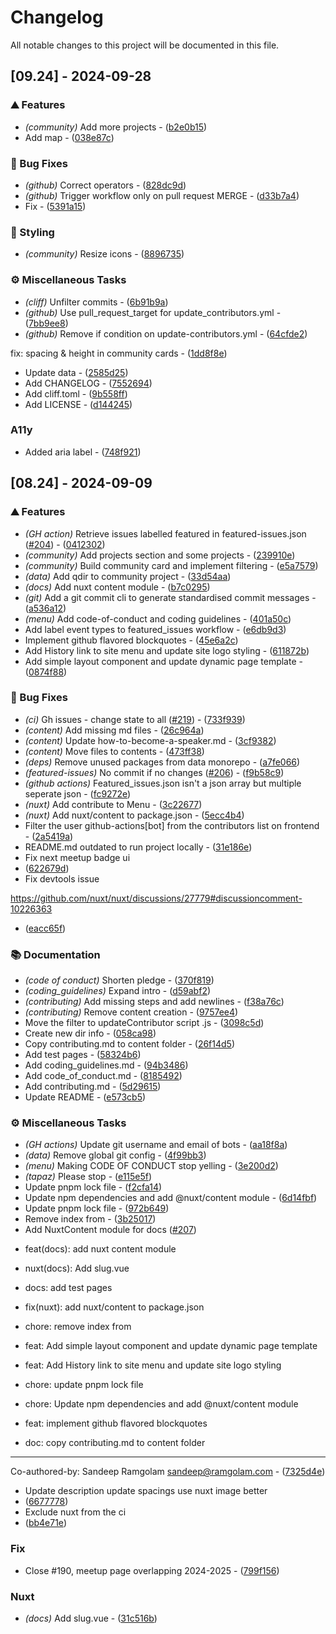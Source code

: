 # Changelog

All notable changes to this project will be documented in this file.

## [09.24] - 2024-09-28

### ⛰️  Features

- *(community)* Add more projects - ([b2e0b15](https://github.com/frontendmu/frontend.mu/commit/b2e0b15e78d673ef5002a5d75a169ff48e2f27a7))
- Add map - ([038e87c](https://github.com/frontendmu/frontend.mu/commit/038e87c894c3cda880e9c4233c7f24ec0c700a5e))

### 🐛 Bug Fixes

- *(github)* Correct  operators - ([828dc9d](https://github.com/frontendmu/frontend.mu/commit/828dc9d093f670b759a0ea613f338cfaa24f3f7e))
- *(github)* Trigger workflow only on pull request MERGE - ([d33b7a4](https://github.com/frontendmu/frontend.mu/commit/d33b7a4dc02e6f162d6fbae81c2bc058f2cb9389))
- Fix - ([5391a15](https://github.com/frontendmu/frontend.mu/commit/5391a15a077c2b586678837244ead9a3547b83a3))

### 🎨 Styling

- *(community)* Resize icons - ([8896735](https://github.com/frontendmu/frontend.mu/commit/88967357cb52ca22e3ac2a3e453ff0672a89b3a0))

### ⚙️ Miscellaneous Tasks

- *(cliff)* Unfilter commits - ([6b91b9a](https://github.com/frontendmu/frontend.mu/commit/6b91b9aae134d75100920a9f12e21576772def49))
- *(github)* Use pull_request_target for update_contributors.yml - ([7bb9ee8](https://github.com/frontendmu/frontend.mu/commit/7bb9ee853315b6184649c1ce1fa8a049c7477b3d))
- *(github)* Remove if condition on update-contributors.yml - ([64cfde2](https://github.com/frontendmu/frontend.mu/commit/64cfde2f334aecbea47f8eaf38f114969bd521d1))

fix: spacing & height in community cards - ([1dd8f8e](https://github.com/frontendmu/frontend.mu/commit/1dd8f8e9eac3c7d86d475408bcae3b63b220ac81))
- Update data - ([2585d25](https://github.com/frontendmu/frontend.mu/commit/2585d2545414991302b066de2593c719812298fe))
- Add CHANGELOG - ([7552694](https://github.com/frontendmu/frontend.mu/commit/75526940f8c3900936e5bc67d821d0e3823ee693))
- Add cliff.toml - ([9b558ff](https://github.com/frontendmu/frontend.mu/commit/9b558ffde87cdab402519f99a6ba4104bc8d434e))
- Add LICENSE - ([d144245](https://github.com/frontendmu/frontend.mu/commit/d14424564659558bdf0221479ba54de914685446))

### A11y

- Added aria label - ([748f921](https://github.com/frontendmu/frontend.mu/commit/748f921fc0e97f735b54c141cc48edafc199536a))

## [08.24] - 2024-09-09

### ⛰️  Features

- *(GH action)* Retrieve issues labelled featured in featured-issues.json ([#204](https://github.com/frontendmu/frontend.mu/issues/204)) - ([0412302](https://github.com/frontendmu/frontend.mu/commit/04123027457dd27fb7c05a98e9af487e30dccc87))
- *(community)* Add projects section and some projects - ([239910e](https://github.com/frontendmu/frontend.mu/commit/239910e713f441518735161ebf3e4a4081d8198d))
- *(community)* Build community card and implement filtering - ([e5a7579](https://github.com/frontendmu/frontend.mu/commit/e5a75795801a7bf63c98341a709bc12375abc276))
- *(data)* Add qdir to community project - ([33d54aa](https://github.com/frontendmu/frontend.mu/commit/33d54aaab39d87216f233e0d3330a3a04ec54a79))
- *(docs)* Add nuxt content module - ([b7c0295](https://github.com/frontendmu/frontend.mu/commit/b7c029562754569068ec8e4754e1a00d0620a003))
- *(git)* Add a git commit cli to generate standardised commit messages - ([a536a12](https://github.com/frontendmu/frontend.mu/commit/a536a1250a3de9d60b965c76f90415c52759243e))
- *(menu)* Add code-of-conduct and coding guidelines - ([401a50c](https://github.com/frontendmu/frontend.mu/commit/401a50ce2044359aad88d34a0aa2dd64f5b03230))
- Add label event types to featured_issues workflow - ([e6db9d3](https://github.com/frontendmu/frontend.mu/commit/e6db9d32394ac637183468876a9fd7bf3b85ba9e))
- Implement github flavored blockquotes - ([45e6a2c](https://github.com/frontendmu/frontend.mu/commit/45e6a2c524dba6a4c01b58078404cc7c68c62e66))
- Add History link to site menu and update site logo styling - ([611872b](https://github.com/frontendmu/frontend.mu/commit/611872bb161519abc5866703355d8e5409d56859))
- Add simple layout component and update dynamic page template - ([0874f88](https://github.com/frontendmu/frontend.mu/commit/0874f888b90f03c1dff9eafdd7af7e6c25ed5f4c))

### 🐛 Bug Fixes

- *(ci)* Gh issues - change state to all ([#219](https://github.com/frontendmu/frontend.mu/issues/219)) - ([733f939](https://github.com/frontendmu/frontend.mu/commit/733f939ad59314b7d4bbc7d18438cce5fec91879))
- *(content)* Add missing md files - ([26c964a](https://github.com/frontendmu/frontend.mu/commit/26c964ad2201bc0aeacaaaa91cbfee56d152e9e0))
- *(content)* Update  how-to-become-a-speaker.md - ([3cf9382](https://github.com/frontendmu/frontend.mu/commit/3cf9382e5f618c2da128e90bafb153674c1c4902))
- *(content)* Move files to contents - ([473ff38](https://github.com/frontendmu/frontend.mu/commit/473ff38024bad66239353a2e6144e2712c505a32))
- *(deps)* Remove unused packages from data monorepo - ([a7fe066](https://github.com/frontendmu/frontend.mu/commit/a7fe0664d1f8794a31395297abe1aff62683e914))
- *(featured-issues)* No commit if no changes ([#206](https://github.com/frontendmu/frontend.mu/issues/206)) - ([f9b58c9](https://github.com/frontendmu/frontend.mu/commit/f9b58c90ed870bb7f20d943813b24a1753bf3095))
- *(github actions)* Featured_issues.json isn't a json array but multiple seperate json - ([fc9272e](https://github.com/frontendmu/frontend.mu/commit/fc9272e74a2a44a493f1f83ff7a1f1d267520a25))
- *(nuxt)* Add contribute to Menu - ([3c22677](https://github.com/frontendmu/frontend.mu/commit/3c226770ec7e4784199d918b805fa44be6fc6cac))
- *(nuxt)* Add nuxt/content to package.json - ([5ecc4b4](https://github.com/frontendmu/frontend.mu/commit/5ecc4b43fc620abf5c8b89282b68c55e77b20714))
- Filter the user github-actions[bot] from the contributors list on frontend - ([2a5419a](https://github.com/frontendmu/frontend.mu/commit/2a5419a81cef4e9ccfd94919c625a6787790024b))
- README.md outdated to run project locally - ([31e186e](https://github.com/frontendmu/frontend.mu/commit/31e186e717c2ce9c2d51e0d3ff8f83b655503455))
- Fix next meetup badge ui
 - ([622679d](https://github.com/frontendmu/frontend.mu/commit/622679d572dac313ce41c2fa0148e744a782976e))
- Fix devtools issue

https://github.com/nuxt/nuxt/discussions/27779#discussioncomment-10226363
 - ([eacc65f](https://github.com/frontendmu/frontend.mu/commit/eacc65f2d953ac19990d692df4082e397931a52b))

### 📚 Documentation

- *(code of conduct)* Shorten pledge - ([370f819](https://github.com/frontendmu/frontend.mu/commit/370f819a15818f86a76d7f47090047d89272e7b7))
- *(coding_guidelines)* Expand intro - ([d59abf2](https://github.com/frontendmu/frontend.mu/commit/d59abf25d60c023407ba1de123f45f400c646e4d))
- *(contributing)* Add missing steps and add newlines - ([f38a76c](https://github.com/frontendmu/frontend.mu/commit/f38a76c61a4cb5629e47dcd606d8eec72e76bfdc))
- *(contributing)* Remove content creation - ([9757ee4](https://github.com/frontendmu/frontend.mu/commit/9757ee4b3185cb9db456340919016cbd5b773ce5))
- Move the filter to updateContributor script .js - ([3098c5d](https://github.com/frontendmu/frontend.mu/commit/3098c5d27c5edf4c4ca11758197c714f8c481ca4))
- Create new dir info - ([058ca98](https://github.com/frontendmu/frontend.mu/commit/058ca98b50e6b6d085da854af68c67122d7189b7))
- Copy contributing.md to content folder - ([26f14d5](https://github.com/frontendmu/frontend.mu/commit/26f14d5ebb9003142cd65eb8192b8cae54482d7f))
- Add test pages - ([58324b6](https://github.com/frontendmu/frontend.mu/commit/58324b620b60797a09bc6ebf74f042ca78fc162e))
- Add coding_guidelines.md - ([94b3486](https://github.com/frontendmu/frontend.mu/commit/94b3486e93131616b85e6cf4af7d1fe28aa7c0be))
- Add code_of_conduct.md - ([8185492](https://github.com/frontendmu/frontend.mu/commit/81854927e3bc15842379835f19b4afb63000bebe))
- Add contributing.md - ([5d29615](https://github.com/frontendmu/frontend.mu/commit/5d2961560cbc7b5d9e836faca1ca34dab82b7983))
- Update README - ([e573cb5](https://github.com/frontendmu/frontend.mu/commit/e573cb586b7e2c0d2282fb6258f34bb9671043b1))

### ⚙️ Miscellaneous Tasks

- *(GH actions)* Update git username and email of bots - ([aa18f8a](https://github.com/frontendmu/frontend.mu/commit/aa18f8ab3e7c5841f4d074cc0980260967b6b0e4))
- *(data)* Remove global git config - ([4f99bb3](https://github.com/frontendmu/frontend.mu/commit/4f99bb34a09e2eb62907310c1f4f0933cba855bb))
- *(menu)* Making CODE OF CONDUCT stop yelling - ([3e200d2](https://github.com/frontendmu/frontend.mu/commit/3e200d23bacedc7e056bae5651cc8638a7324098))
- *(tapaz)* Please stop - ([e115e5f](https://github.com/frontendmu/frontend.mu/commit/e115e5f83a3f93fb61548d3ba647790e9dcd79ae))
- Update pnpm lock file - ([f2cfa14](https://github.com/frontendmu/frontend.mu/commit/f2cfa1445b2afcb5c75b04bf2ea95aeba7bc9762))
- Update npm dependencies and add @nuxt/content module - ([6d14fbf](https://github.com/frontendmu/frontend.mu/commit/6d14fbf7c20980d695b791fa01d8e13926464f93))
- Update pnpm lock file - ([972b649](https://github.com/frontendmu/frontend.mu/commit/972b649b515e38920317e8e933f90d881d6f3379))
- Remove index from - ([3b25017](https://github.com/frontendmu/frontend.mu/commit/3b250170b5608b6102d09aea318ad745fb445727))
- Add NuxtContent module for docs ([#207](https://github.com/frontendmu/frontend.mu/issues/207))

* feat(docs): add nuxt content module

* nuxt(docs): Add slug.vue

* docs: add test pages

* fix(nuxt): add nuxt/content to package.json

* chore: remove index from

* feat: Add simple layout component and update dynamic page template

* feat: Add History link to site menu and update site logo styling

* chore: update pnpm lock file

* chore: Update npm dependencies and add @nuxt/content module

* feat: implement github flavored blockquotes

* doc: copy contributing.md to content folder

---------

Co-authored-by: Sandeep Ramgolam <sandeep@ramgolam.com> - ([7325d4e](https://github.com/frontendmu/frontend.mu/commit/7325d4e04e9fafb68cfe716a7643de1dc9d7bf7b))
- Update description
update spacings
use nuxt image better
 - ([6677778](https://github.com/frontendmu/frontend.mu/commit/667777895e51188211082dd564bfaad20ff46f62))
- Exclude nuxt from the ci
 - ([bb4e71e](https://github.com/frontendmu/frontend.mu/commit/bb4e71e94c6651450d357fdcf606597029d80dc2))

### Fix

- Close #190, meetup page overlapping 2024-2025 - ([799f156](https://github.com/frontendmu/frontend.mu/commit/799f15613c332b1cfd1c38db100078b6d84c48cf))

### Nuxt

- *(docs)* Add slug.vue - ([31c516b](https://github.com/frontendmu/frontend.mu/commit/31c516bbff3102c57ae1decbd4496e57a014d814))

